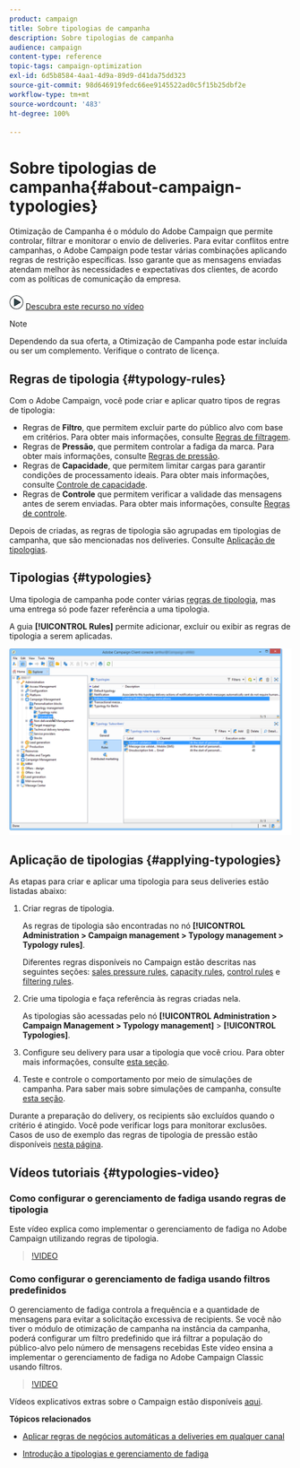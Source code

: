 ```yaml
---
product: campaign
title: Sobre tipologias de campanha
description: Sobre tipologias de campanha
audience: campaign
content-type: reference
topic-tags: campaign-optimization
exl-id: 6d5b8584-4aa1-4d9a-89d9-d41da75dd323
source-git-commit: 98d646919fedc66ee9145522ad0c5f15b25dbf2e
workflow-type: tm+mt
source-wordcount: '483'
ht-degree: 100%

---
```


# Sobre tipologias de campanha{#about-campaign-typologies}

<!--
>[!AVAILABILITY]
>
>:warning: This capability is not available in Campaign v8. [Learn more](https://experienceleague.adobe.com/docs/campaign/campaign-v8/campaign-home.html)
-->

Otimização de Campanha é o módulo do Adobe Campaign que permite controlar, filtrar e monitorar o envio de deliveries. Para evitar conflitos entre campanhas, o Adobe Campaign pode testar várias combinações aplicando regras de restrição específicas. Isso garante que as mensagens enviadas atendam melhor às necessidades e expectativas dos clientes, de acordo com as políticas de comunicação da empresa.

![](assets/do-not-localize/how-to-video.png) [Descubra este recurso no vídeo](#typologies-video)

>[!NOTE]
>
>Dependendo da sua oferta, a Otimização de Campanha pode estar incluída ou ser um complemento. Verifique o contrato de licença.

## Regras de tipologia {#typology-rules}

Com o Adobe Campaign, você pode criar e aplicar quatro tipos de regras de tipologia:

* Regras de **Filtro**, que permitem excluir parte do público alvo com base em critérios. Para obter mais informações, consulte [Regras de filtragem](../../campaign/using/filtering-rules.md).
* Regras de **Pressão**, que permitem controlar a fadiga da marca. Para obter mais informações, consulte [Regras de pressão](../../campaign/using/pressure-rules.md).
* Regras de **Capacidade**, que permitem limitar cargas para garantir condições de processamento ideais. Para obter mais informações, consulte [Controle de capacidade](../../campaign/using/consistency-rules.md#controlling-capacity).
* Regras de **Controle** que permitem verificar a validade das mensagens antes de serem enviadas. Para obter mais informações, consulte [Regras de controle](../../campaign/using/control-rules.md).

Depois de criadas, as regras de tipologia são agrupadas em tipologias de campanha, que são mencionadas nos deliveries. Consulte [Aplicação de tipologias](#applying-typologies).

## Tipologias {#typologies}

Uma tipologia de campanha pode conter várias [regras de tipologia](#typology-rules), mas uma entrega só pode fazer referência a uma tipologia.

A guia **[!UICONTROL Rules]** permite adicionar, excluir ou exibir as regras de tipologia a serem aplicadas.

![](assets/campaign_opt_rules_tab.png)

## Aplicação de tipologias {#applying-typologies}

As etapas para criar e aplicar uma tipologia para seus deliveries estão listadas abaixo:

1. Criar regras de tipologia.

   As regras de tipologia são encontradas no nó **[!UICONTROL Administration > Campaign management > Typology management > Typology rules]**.

   Diferentes regras disponíveis no Campaign estão descritas nas seguintes seções: [sales pressure rules](../../campaign/using/pressure-rules.md), [capacity rules](../../campaign/using/consistency-rules.md#controlling-capacity), [control rules](../../campaign/using/control-rules.md) e [filtering rules](../../campaign/using/filtering-rules.md).

1. Crie uma tipologia e faça referência às regras criadas nela.

   As tipologias são acessadas pelo nó **[!UICONTROL Administration > Campaign Management > Typology management]** > **[!UICONTROL Typologies]**.

1. Configure seu delivery para usar a tipologia que você criou. Para obter mais informações, consulte [esta seção](../../campaign/using/applying-rules.md#applying-a-typology-to-a-delivery).
1. Teste e controle o comportamento por meio de simulações de campanha. Para saber mais sobre simulações de campanha, consulte [esta seção](../../campaign/using/campaign-simulations.md).

Durante a preparação do delivery, os recipients são excluídos quando o critério é atingido. Você pode verificar logs para monitorar exclusões. Casos de uso de exemplo das regras de tipologia de pressão estão disponíveis [nesta página](../../campaign/using/pressure-rules.md#use-cases-on-pressure-rules).

## Vídeos tutoriais {#typologies-video}

### Como configurar o gerenciamento de fadiga usando regras de tipologia

Este vídeo explica como implementar o gerenciamento de fadiga no Adobe Campaign utilizando regras de tipologia.

>[!VIDEO](https://video.tv.adobe.com/v/25090?quality=12)

### Como configurar o gerenciamento de fadiga usando filtros predefinidos

O gerenciamento de fadiga controla a frequência e a quantidade de mensagens para evitar a solicitação excessiva de recipients. Se você não tiver o módulo de otimização de campanha na instância da campanha, poderá configurar um filtro predefinido que irá filtrar a população do público-alvo pelo número de mensagens recebidas
Este vídeo ensina a implementar o gerenciamento de fadiga no Adobe Campaign Classic usando filtros.

>[!VIDEO](https://video.tv.adobe.com/v/25091?quality=12)

Vídeos explicativos extras sobre o Campaign estão disponíveis [aqui](https://experienceleague.adobe.com/docs/campaign-classic-learn/tutorials/overview.html?lang=pt-BR).

**Tópicos relacionados**

* [Aplicar regras de negócios automáticas a deliveries em qualquer canal](https://helpx.adobe.com/br/campaign/kb/simplifying-campaign-management-acc.html#Applyautomaticbusinessrulestodeliveriesonanychannel)

* [Introdução a tipologias e gerenciamento de fadiga](../../campaign/using/pressure-rules.md)


